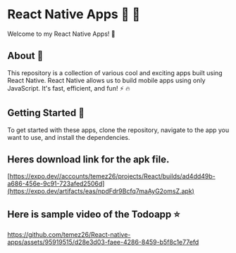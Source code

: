 # React Native Apps :iphone: :rocket:

Welcome to my React Native Apps! :tada:

## About :memo:

This repository is a collection of various cool and exciting apps built using React Native. React Native allows us to build mobile apps using only JavaScript. It's fast, efficient, and fun! :zap: :fire:

## Getting Started :runner:

To get started with these apps, clone the repository, navigate to the app you want to use, and install the dependencies.
## Heres download link for the apk file.
[https://expo.dev//accounts/temez26/projects/React/builds/ad4dd49b-a686-456e-9c91-723afed2506d](https://expo.dev/artifacts/eas/npdFdr9Bcfq7maAyG2omsZ.apk)

## Here is sample video of the Todoapp ⭐






https://github.com/temez26/React-native-apps/assets/95919515/d28e3d03-faee-4286-8459-b5f8c1e77efd












